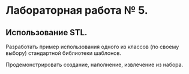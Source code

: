 Лабораторная работа № 5.
====
Использование  STL. 
----
Разработать пример использования одного из классов (по своему выбору) стандартной библиотеки шаблонов.  

Продемонстрировать создание, наполнение, извлечение из набора.
